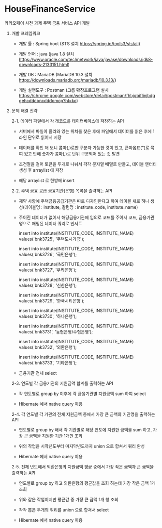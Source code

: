 
# HouseFinanceService
카카오페이 사전 과제 주택 금융 서비스 API 개발

1. 개발 프레임워크 

   - 개발 툴 : Spring boot (STS 설치 https://spring.io/tools3/sts/all)

   - 개발 언어 : java (java 1.8 설치 https://www.oracle.com/technetwork/java/javase/downloads/jdk8-downloads-2133151.html)

   - 개발 DB : MariaDB (MariaDB 10.3 설치 https://downloads.mariadb.org/mariadb/10.3.13/)

   - 개발 실행도구 : Postman (크롬 확장프로그램 설치 https://chrome.google.com/webstore/detail/postman/fhbjgbiflinjbdggehcddcbncdddomop?hl=ko)

2. 문제 해결 전략

   2-1. 데이터 파일에서 각 레코드를 데이터베이스에 저장하는 API 

    - 서버에서 파일이 올라와 있는 위치를 찾은 후에 파일에서 데이터를 읽은 후에 1 라인 단위로 읽어서 저장
  
    - 데이터를 확인 해 보니 콤마(,)로만 구분자 가능한 것이 있고, 큰따옴표(")로 묶여 있고 안에 숫자가 콤마(,)로 단위 구분되어 있는 것 발견
  
    - 조건절을 걸어 토큰을 두개로 나눠서 각각 문자열 배열로 만들고, 테이블 엔터티 생성 후 arraylist 에 저장
  
    - 해당 arraylist 로 한방에 insert
    
   2-2. 주택 금융 공급 금융기관(은행) 목록을 출력하는 API

    - 제약 사항에 주택금융공급기관은 따로 디자인한다고 하여 테이블 새로 하나 생성(테이블명 : institute, 칼럼명 : institute_code, institute_name)
    
    - 주어진 데이터가 없어서 해당금융기관에 임의로 코드를 주어서 코드, 금융기관명으로 매핑된 데이터 쿼리로 인서트
            
      insert into institute(INSTITUTE_CODE, INSTITUTE_NAME) values('bnk3725', '주택도시기금');
      
      insert into institute(INSTITUTE_CODE, INSTITUTE_NAME) values('bnk3726', '국민은행');
      
      insert into institute(INSTITUTE_CODE, INSTITUTE_NAME) values('bnk3727', '우리은행');
      
      insert into institute(INSTITUTE_CODE, INSTITUTE_NAME) values('bnk3728', '신한은행');
      
      insert into institute(INSTITUTE_CODE, INSTITUTE_NAME) values('bnk3729', '한국시티은행');
      
      insert into institute(INSTITUTE_CODE, INSTITUTE_NAME) values('bnk3730', '하나은행');
      
      insert into institute(INSTITUTE_CODE, INSTITUTE_NAME) values('bnk3731', '농협은행/수협은행');
      
      insert into institute(INSTITUTE_CODE, INSTITUTE_NAME) values('bnk3732', '외환은행');
      
      insert into institute(INSTITUTE_CODE, INSTITUTE_NAME) values('bnk3733', '기타은행');
            
      
    - 금융기관 전체 select
    
   2-3. 연도별 각 금융기관의 지원금액 합계를 출력하는 API
  
    - 각 연도별로 group by 이후에 각 금융기관별 지원금액 sum 하여 select
    
    - Hibernate 에서 native query 이용
    
   2-4. 각 연도별 각 기관의 전체 지원금액 중에서 가장 큰 금액의 기관명을 출력하는 API
  
    - 연도별로 group by 해서 각 기관별로 해당 연도에 지원한 금액을 sum 하고, 가장 큰 금액을 지원한 기관 1개만 조회
    
    - 위의 작업을 시작년도부터 마지막년도까지 union 으로 합쳐서 쿼리 완성
    
    - Hibernate 에서 native query 이용
    
   2-5. 전체 년도에서 외환은행의 지원금액 평균 중에서 가장 작은 금액과 큰 금액을 출력하는 API
  
    - 연도별로 group by 하고 외환은행의 평균값을 조회 하는데 가장 작은 금액 1개 조회
    
    - 위와 같은 작업이지만 평균값 중 가장 큰 금액 1개 행 조회
    
    - 각각 뽑은 두개의 쿼리를 union 으로 합쳐서 select
    
    - Hibernate 에서 native query 이용
